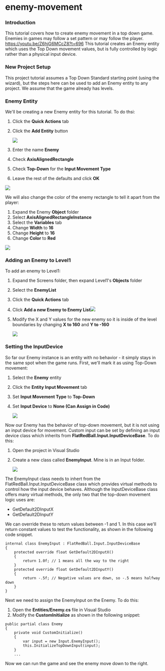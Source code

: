 # enemy-movement

### Introduction

This tutorial covers how to create enemy movement in a top down game. Enemies in games may follow a set pattern or may follow the player. https://youtu.be/Z6hjG6MCcZ8?t=696 This tutorial creates an Enemy entity which uses the Top Down movement values, but is fully controlled by logic rather than a physical input device.

### New Project Setup

This project tutorial assumes a Top Down Standard starting point (using the wizard), but the steps here can be used to add an Enemy entity to any project. We assume that the game already has levels.

### Enemy Entity

We'll be creating a new Enemy entity for this tutorial. To do thsi:

1. Click the **Quick Actions** tab
2.  Click the **Add Entity** button

    ![](../../../media/2022-03-img_6230b5fde30ba.png)
3. Enter the name **Enemy**
4. Check **AxisAlignedRectangle**
5. Check **Top-Down** for the **Input Movement Type**
6. Leave the rest of the defaults and click **OK**

![](../../../media/2022-03-img_6230b8a8de03d.png)

We will also change the color of the enemy rectangle to tell it apart from the player:

1. Expand the Enemy **Object** folder
2. Select **AxisAlignedRectangleInstance**
3. Select the **Variables** tab
4. Change **Width** to **16**
5. Change **Height** to **16**
6. Change **Color** to **Red**

![](../../../media/2022-03-img_6230b9313ef12.png)

### Adding an Enemy to Level1

To add an enemy to Level1:

1. Expand the Screens folder, then expand Level1's **Objects** folder
2. Select the **EnemyList**
3. Click the **Quick Actions** tab
4. Click **Add a new Enemy to Enemy List**![](../../../media/2022-03-img_6230b9bfbb45e.png)
5.  Modify the X and Y values for the new enemy so it is inside of the level boundaries by changing **X to 160** and **Y to -160**

    ![](../../../media/2022-03-img_6230ba2a14f07.png)

### Setting the InputDevice

So far our Enemy instance is an entity with no behavior - it simply stays in the same spot when the game runs. First, we'll mark it as using Top-Down movement:

1. Select the **Enemy** entity
2. Click the **Entity Input Movement** tab
3. Set **Input Movement Type** to **Top-Down**
4.  Set **Input Device** to **None (Can Assign in Code)**

    ![](../../../media/2022-03-img_6230bae6a419f.png)

Now our Enemy has the behavior of top-down movement, but it is not using an input device for movement. Custom input can be set by defining an input device class which inherits from **FlatRedBall.Input.InputDeviceBase**. To do this:

1. Open the project in Visual Studio
2.  Create a new class called **EnemyInput**. Mine is in an Input folder.

    ![](../../../media/2022-03-img_6230bbff0fb59.png)

The EnemyInput class needs to inhert from the FlatRedBall.Input.InputDeviceBase class which provides virtual methods to control how the input device behaves. Although the InputDeviceBase class offers many virtual methods, the only two that the top-down movement logic uses are:

* GetDefault2DInputX
* GetDefault2DInputY

We can override these to return values between -1 and 1. In this case we'll return constant values to test the functionality, as shown in the following code snippet.

```
internal class EnemyInput : FlatRedBall.Input.InputDeviceBase
{
    protected override float GetDefault2DInputX()
    {
        return 1.0f; // 1 means all the way to the right
    }
    protected override float GetDefault2DInputY()
    {
        return -.5f; // Negative values are down, so -.5 means halfway down
    }
}
```

Next we need to assign the EnemyInput on the Enemy. To do this:

1. Open the **Entities/Enemy.cs** file in Visual Studio
2. Modify the **CustomInitialize** as shown in the following snippet:

&#x20;

```
public partial class Enemy
{
    private void CustomInitialize()
    {
        var input = new Input.EnemyInput();
        this.InitializeTopDownInput(input);
    }
    ...
```

Now we can run the game and see the enemy move down to the right. 

<figure><img src="../../../media/2022-03-15_10-27-50.gif" alt=""><figcaption></figcaption></figure>


